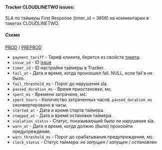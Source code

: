 #### Tracker CLOUDLINETWO issues:

SLA по таймеры First Response (timer_id = 3656) на комментарии в тикетах CLOUDLINETWO.

##### Схема

[PROD](https://yt.yandex-team.ru/hahn/navigation?path=//home/cloud-dwh/data/prod/cdm/support/line_two/dm_first_response_timer_sla)
/ [PREPROD](https://yt.yandex-team.ru/hahn/navigation?path=//home/cloud-dwh/data/preprod/cdm/support/line_two/dm_first_response_timer_sla)


- `payment_tariff` - Тариф клиента, берется из свойств [тикета](../../../../../ods/yt/startrek/cloud_line_two/issues).
- `issue_id` - ID [issue](../../../../../ods/yt/startrek/cloud_line_two/issues)
- `timer_id` - ID настройки таймеры в Tracker.
- `fail_at` - Дата и время, когда произошел fail. NULL, если fail'a не было.
- `fail_threshold_ms` - Порог до нарушения sla.
- `paused_duration_ms` - Время приостановки, мс.
- `spent_ms` - Времени затрачено, мс.
- `spent_hours` - Количество затраченных часов. `paused_duration_ms` сконвертировано в часы.
- `started_at` - Дата и время старта таймера.
- `stopped_at` - Дата и время остановки таймера.
- `violation_status` - Статус, показывающий было ли нарушение sla.
- `warn_at` - Дата и время, когда должно (было) произойти предупреждение.
- `warn_threshold_ms` - Порог до срабатывания предупреждения, мс.
- `clock_status` - Статус таймера: _не запущен_ / _запущен_ / _остановлен_

